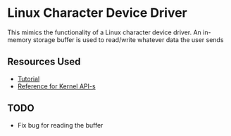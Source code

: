 # Linux Character Device Driver

This mimics the functionality of a Linux character device driver. An in-memory storage buffer is used to read/write whatever data the user sends

## Resources Used
* [Tutorial](https://www.youtube.com/playlist?list=PLCGpd0Do5-I3b5TtyqeF1UdyD4C-S-dMa)
* [Reference for Kernel API-s](https://www.cs.bham.ac.uk/~exr/teaching/lectures/opsys/13_14/docs/kernelAPI/)

## TODO
* Fix bug for reading the buffer
